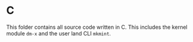 # C

This folder contains all source code written in C.
This includes the kernel module `dm-x` and the user land CLI `mkmint`.
